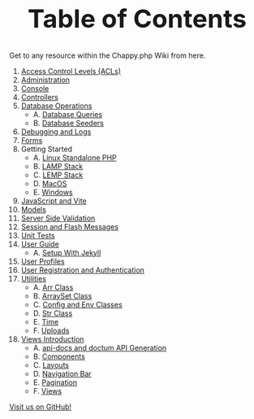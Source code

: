 <h1 style="font-size: 50px; text-align: center;">Table of Contents</h1>
Get to any resource within the Chappy.php Wiki from here.

1. [Access Control Levels (ACLs)](access_control_levels)
2. [Administration](administration)
3. [Console](console)
4. [Controllers](controllers)
5. [Database Operations](database_operations)
    * A. [Database Queries](database_queries)
    * B. [Database Seeders](database_seeders)
6. [Debugging and Logs](debugging_and_logs)
7. [Forms](forms)
8. Getting Started
    * A. [Linux Standalone PHP](linux-php-standalone)
    * B. [LAMP Stack](lamp)
    * C. [LEMP Stack](lemp)
    * D. [MacOS](macos)
    * E. [Windows](windows)
9. [JavaScript and Vite](javascript)
10. [Models](models)
11. [Server Side Validation](server_side_validation)
12. [Session and Flash Messages](session_and_flash_messages)
13. [Unit Tests](unit_tests)
14. [User Guide](user-guide)
    * A. [Setup With Jekyll](jekyll-setup)
15. [User Profiles](user_profiles)
16. [User Registration and Authentication](user_registration_and_authentication)
17. [Utilities](utilities)
    * A. [Arr Class](arr)
    * B. [ArraySet Class](array_set)
    * C. [Config and Env Classes](config-env)
    * D. [Str Class](str)
    * E. [Time](time)
    * F. [Uploads](uploads)
18. [Views Introduction](views_intro)
    * A. [api-docs and doctum API Generation](doctum)
    * B. [Components](components)
    * C. [Layouts](layouts)
    * D. [Navigation Bar](nav_bar)
    * E. [Pagination](pagination)
    * F. [Views](views)


[Visit us on GitHub!](https://github.com/chapmancbVCU/chappy-php)